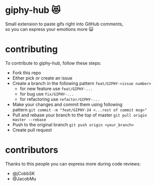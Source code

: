# giphy-hub :heart_eyes_cat:
Small extension to paste gifs right into GitHub comments,  
so you can express your emotions more :scream_cat:	

# contributing
To contribute to giphy-hub, follow these steps:
* Fork this repo
* Either pick or create an issue
* Create a branch in the following pattern `feat/GIPHY-<issue number>`
    * for new feature use `feat/GIPHY-...`
    * for bug use `fix/GIPHY-...`
    * for refactoring use `refactor/GIPHY-...`
* Make your changes and commit them using following  
pattern `git commit -m "feat/GIPHY-24 <...rest of commit msg>"`
* Pull and rebase your branch to the top of master `git pull origin master --rebase`
* Push to the original branch `git push origin <your_branch>`
* Create pull request

# contributors
Thanks to this people you can express more during code reviews:
* @jCobbSK
* @JacobMu
